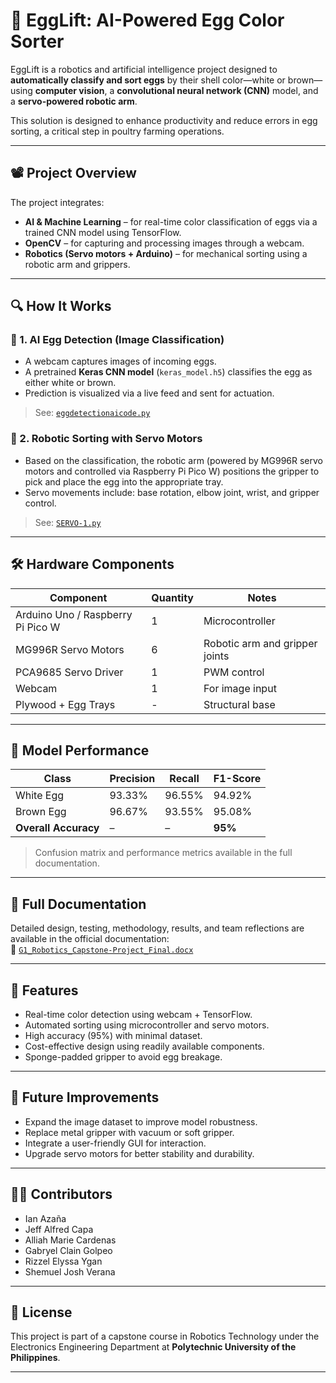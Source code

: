 # 🥚 EggLift: AI-Powered Egg Color Sorter

EggLift is a robotics and artificial intelligence project designed to **automatically classify and sort eggs** by their shell color—white or brown—using **computer vision**, a **convolutional neural network (CNN)** model, and a **servo-powered robotic arm**.

This solution is designed to enhance productivity and reduce errors in egg sorting, a critical step in poultry farming operations.

---

## 📽 Project Overview

The project integrates:
- **AI & Machine Learning** – for real-time color classification of eggs via a trained CNN model using TensorFlow.
- **OpenCV** – for capturing and processing images through a webcam.
- **Robotics (Servo motors + Arduino)** – for mechanical sorting using a robotic arm and grippers.

---

## 🔍 How It Works

### 🧠 1. AI Egg Detection (Image Classification)
- A webcam captures images of incoming eggs.
- A pretrained **Keras CNN model** (`keras_model.h5`) classifies the egg as either white or brown.
- Prediction is visualized via a live feed and sent for actuation.

> See: [`eggdetectionaicode.py`](./eggdetectionaicode.py)

### 🤖 2. Robotic Sorting with Servo Motors
- Based on the classification, the robotic arm (powered by MG996R servo motors and controlled via Raspberry Pi Pico W) positions the gripper to pick and place the egg into the appropriate tray.
- Servo movements include: base rotation, elbow joint, wrist, and gripper control.

> See: [`SERVO-1.py`](./SERVO-1.py)

---

## 🛠 Hardware Components

| Component                       | Quantity | Notes                          |
|-------------------------------|----------|--------------------------------|
| Arduino Uno / Raspberry Pi Pico W | 1      | Microcontroller                |
| MG996R Servo Motors           | 6        | Robotic arm and gripper joints |
| PCA9685 Servo Driver          | 1        | PWM control                    |
| Webcam                        | 1        | For image input                |
| Plywood + Egg Trays           | -        | Structural base                |

---

## 🧪 Model Performance

| Class       | Precision | Recall | F1-Score |
|-------------|-----------|--------|----------|
| White Egg   | 93.33%    | 96.55% | 94.92%   |
| Brown Egg   | 96.67%    | 93.55% | 95.08%   |
| **Overall Accuracy** | – | – | **95%** |

> Confusion matrix and performance metrics available in the full documentation.

---

## 📄 Full Documentation

Detailed design, testing, methodology, results, and team reflections are available in the official documentation:  
📄 [`G1_Robotics_Capstone-Project_Final.docx`](./G1_Robotics_Capstone-Project_Final.docx)

---

## 🚀 Features

- Real-time color detection using webcam + TensorFlow.
- Automated sorting using microcontroller and servo motors.
- High accuracy (95%) with minimal dataset.
- Cost-effective design using readily available components.
- Sponge-padded gripper to avoid egg breakage.

---

## 📌 Future Improvements

- Expand the image dataset to improve model robustness.
- Replace metal gripper with vacuum or soft gripper.
- Integrate a user-friendly GUI for interaction.
- Upgrade servo motors for better stability and durability.

---

## 👨‍💻 Contributors

- Ian Azaña  
- Jeff Alfred Capa  
- Alliah Marie Cardenas  
- Gabryel Clain Golpeo  
- Rizzel Elyssa Ygan  
- Shemuel Josh Verana

---

## 📜 License

This project is part of a capstone course in Robotics Technology under the Electronics Engineering Department at **Polytechnic University of the Philippines**.

---

